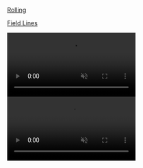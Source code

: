 
<p><a href="http://kangaroo3d.com/rolling">Rolling</a></p>

<p><a href="http://kangaroo3d.com/fieldlines">Field Lines</a></p>

<video src="https://user-images.githubusercontent.com/1229336/200627226-56c60606-17ac-416d-a359-f15f2928cc24.mp4" data-canonical-src="https://user-images.githubusercontent.com/1229336/200627226-56c60606-17ac-416d-a359-f15f2928cc24.mp4" controls="controls" loop muted="muted" class="d-block rounded-bottom-2 border-top width-fit" style="max-height:750px;">
</video>
<br/>
<video src="https://user-images.githubusercontent.com/1229336/200630149-a1d929f8-27af-4f86-b946-c5cadf7f20ba.mp4" data-canonical-src="https://user-images.githubusercontent.com/1229336/200630149-a1d929f8-27af-4f86-b946-c5cadf7f20ba.mp4" controls="controls" loop muted="muted" class="d-block rounded-bottom-2 border-top width-fit" style="max-height:750px;">
</video>


